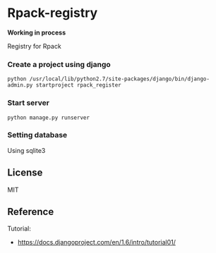 # Rpack-registry

**Working in process**

Registry for Rpack


### Create a project using django

```
python /usr/local/lib/python2.7/site-packages/django/bin/django-admin.py startproject rpack_register
```

### Start server

```
python manage.py runserver
```

### Setting database

Using sqlite3

## License

MIT


## Reference

Tutorial:

- https://docs.djangoproject.com/en/1.6/intro/tutorial01/
